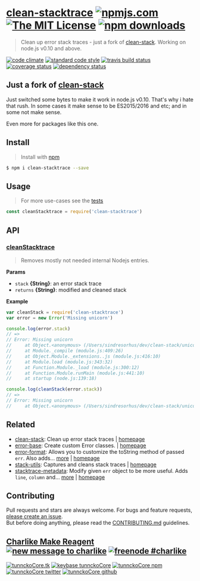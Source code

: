 # [clean-stacktrace][author-www-url] [![npmjs.com][npmjs-img]][npmjs-url] [![The MIT License][license-img]][license-url] [![npm downloads][downloads-img]][downloads-url] 

> Clean up error stack traces - just a fork of [clean-stack][]. Working on node.js v0.10 and above.

[![code climate][codeclimate-img]][codeclimate-url] [![standard code style][standard-img]][standard-url] [![travis build status][travis-img]][travis-url] [![coverage status][coveralls-img]][coveralls-url] [![dependency status][david-img]][david-url]

## Just a fork of [clean-stack][]

Just switched some bytes to make it work in node.js v0.10. That's why i hate that rush. In some cases it make sense to be ES2015/2016 and etc; and in some not make sense.

Even more for packages like this one.

## Install
> Install with [npm](https://www.npmjs.com/)

```sh
$ npm i clean-stacktrace --save
```

## Usage
> For more use-cases see the [tests](./test.js)

```js
const cleanStacktrace = require('clean-stacktrace')
```

## API

### [cleanStacktrace](index.js#L45)
> Removes mostly not needed internal Nodejs entries.

**Params**

* `stack` **{String}**: an error stack trace    
* `returns` **{String}**: modified and cleaned stack  

**Example**

```js
var cleanStack = require('clean-stacktrace')
var error = new Error('Missing unicorn')

console.log(error.stack)
// =>
// Error: Missing unicorn
//     at Object.<anonymous> (/Users/sindresorhus/dev/clean-stack/unicorn.js:2:15)
//     at Module._compile (module.js:409:26)
//     at Object.Module._extensions..js (module.js:416:10)
//     at Module.load (module.js:343:32)
//     at Function.Module._load (module.js:300:12)
//     at Function.Module.runMain (module.js:441:10)
//     at startup (node.js:139:18)

console.log(cleanStack(error.stack))
// =>
// Error: Missing unicorn
//     at Object.<anonymous> (/Users/sindresorhus/dev/clean-stack/unicorn.js:2:15)
```

## Related
- [clean-stack](https://www.npmjs.com/package/clean-stack): Clean up error stack traces | [homepage](https://github.com/sindresorhus/clean-stack#readme "Clean up error stack traces")
- [error-base](https://www.npmjs.com/package/error-base): Create custom Error classes. | [homepage](https://github.com/doowb/error-base "Create custom Error classes.")
- [error-format](https://www.npmjs.com/package/error-format): Allows you to customize the toString method of passed `err`. Also adds… [more](https://github.com/tunnckocore/error-format#readme) | [homepage](https://github.com/tunnckocore/error-format#readme "Allows you to customize the toString method of passed `err`. Also adds useful properties like `line`, `filename` and `column` to the `err` object.")
- [stack-utils](https://www.npmjs.com/package/stack-utils): Captures and cleans stack traces | [homepage](https://github.com/tapjs/stack-utils#readme "Captures and cleans stack traces")
- [stacktrace-metadata](https://www.npmjs.com/package/stacktrace-metadata): Modify given `err` object to be more useful. Adds `line`, `column` and… [more](https://github.com/tunnckocore/stacktrace-metadata#readme) | [homepage](https://github.com/tunnckocore/stacktrace-metadata#readme "Modify given `err` object to be more useful. Adds `line`, `column` and `filename` properties.")

## Contributing
Pull requests and stars are always welcome. For bugs and feature requests, [please create an issue](https://github.com/tunnckoCore/clean-stacktrace/issues/new).  
But before doing anything, please read the [CONTRIBUTING.md](./CONTRIBUTING.md) guidelines.

## [Charlike Make Reagent](http://j.mp/1stW47C) [![new message to charlike][new-message-img]][new-message-url] [![freenode #charlike][freenode-img]][freenode-url]

[![tunnckoCore.tk][author-www-img]][author-www-url] [![keybase tunnckoCore][keybase-img]][keybase-url] [![tunnckoCore npm][author-npm-img]][author-npm-url] [![tunnckoCore twitter][author-twitter-img]][author-twitter-url] [![tunnckoCore github][author-github-img]][author-github-url]

[npmjs-url]: https://www.npmjs.com/package/clean-stacktrace
[npmjs-img]: https://img.shields.io/npm/v/clean-stacktrace.svg?label=clean-stacktrace

[license-url]: https://github.com/tunnckoCore/clean-stacktrace/blob/master/LICENSE
[license-img]: https://img.shields.io/npm/l/clean-stacktrace.svg

[downloads-url]: https://www.npmjs.com/package/clean-stacktrace
[downloads-img]: https://img.shields.io/npm/dm/clean-stacktrace.svg

[codeclimate-url]: https://codeclimate.com/github/tunnckoCore/clean-stacktrace
[codeclimate-img]: https://img.shields.io/codeclimate/github/tunnckoCore/clean-stacktrace.svg

[travis-url]: https://travis-ci.org/tunnckoCore/clean-stacktrace
[travis-img]: https://img.shields.io/travis/tunnckoCore/clean-stacktrace/master.svg

[coveralls-url]: https://coveralls.io/r/tunnckoCore/clean-stacktrace
[coveralls-img]: https://img.shields.io/coveralls/tunnckoCore/clean-stacktrace.svg

[david-url]: https://david-dm.org/tunnckoCore/clean-stacktrace
[david-img]: https://img.shields.io/david/tunnckoCore/clean-stacktrace.svg

[standard-url]: https://github.com/feross/standard
[standard-img]: https://img.shields.io/badge/code%20style-standard-brightgreen.svg

[author-www-url]: http://www.tunnckocore.tk
[author-www-img]: https://img.shields.io/badge/www-tunnckocore.tk-fe7d37.svg

[keybase-url]: https://keybase.io/tunnckocore
[keybase-img]: https://img.shields.io/badge/keybase-tunnckocore-8a7967.svg

[author-npm-url]: https://www.npmjs.com/~tunnckocore
[author-npm-img]: https://img.shields.io/badge/npm-~tunnckocore-cb3837.svg

[author-twitter-url]: https://twitter.com/tunnckoCore
[author-twitter-img]: https://img.shields.io/badge/twitter-@tunnckoCore-55acee.svg

[author-github-url]: https://github.com/tunnckoCore
[author-github-img]: https://img.shields.io/badge/github-@tunnckoCore-4183c4.svg

[freenode-url]: http://webchat.freenode.net/?channels=charlike
[freenode-img]: https://img.shields.io/badge/freenode-%23charlike-5654a4.svg

[new-message-url]: https://github.com/tunnckoCore/ama
[new-message-img]: https://img.shields.io/badge/ask%20me-anything-green.svg

[clean-stack]: https://github.com/sindresorhus/clean-stack